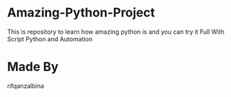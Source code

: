 # Amazing-Python-Project
This is repository to learn how amazing python is and you can try it 
Full With Script Python and Automation

# Made By
rifqanzalbina

